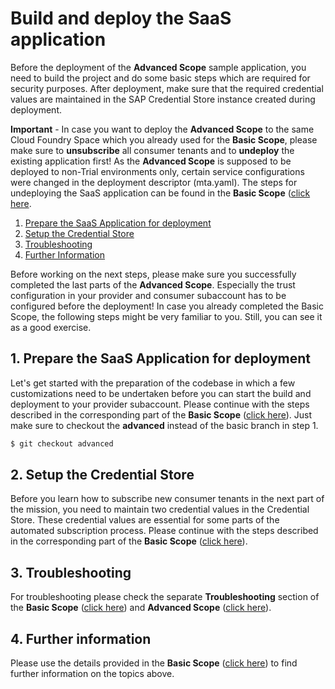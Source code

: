 # Build and deploy the SaaS application

Before the deployment of the **Advanced Scope** sample application, you need to build the project and do some basic steps which are required for security purposes. After deployment, make sure that the required credential values are maintained in the SAP Credential Store instance created during deployment. 

**Important** - In case you want to deploy the **Advanced Scope** to the same Cloud Foundry Space which you already used for the **Basic Scope**, please make sure to **unsubscribe** all consumer tenants and to **undeploy** the existing application first! As the **Advanced Scope** is supposed to be deployed to non-Trial environments only, certain service configurations were changed in the deployment descriptor (mta.yaml). The steps for undeploying the SaaS application can be found in the **Basic Scope** ([click here](../../2-basic/9-undeploy-saas-application/README.MD).

1. [Prepare the SaaS Application for deployment](#1-Prepare-the-SaaS-Application-for-deployment)
2. [Setup the Credential Store](#2-Setup-the-Credential-Store)
3. [Troubleshooting](#3-Troubleshooting)
4. [Further Information](#4-Further-Information)

Before working on the next steps, please make sure you successfully completed the last parts of the **Advanced Scope**. Especially the trust configuration in your provider and consumer subaccount has to be configured before the deployment! In case you already completed the Basic Scope, the following steps might be very familiar to you. Still, you can see it as a good exercise. 


## 1. Prepare the SaaS Application for deployment

Let's get started with the preparation of the codebase in which a few customizations need to be undertaken before you can start the build and deployment to your provider subaccount. Please continue with the steps described in the corresponding part of the **Basic Scope** ([click here](../../2-basic/3-build-deploy-saas-application/README.MD#1-prepare-the-saas-application-for-deployment)). Just make sure to checkout the **advanced** instead of the basic branch in step 1.

```sh
$ git checkout advanced
```


## 2. Setup the Credential Store

Before you learn how to subscribe new consumer tenants in the next part of the mission, you need to maintain two credential values in the Credential Store. These credential values are essential for some parts of the automated subscription process. Please continue with the steps described in the corresponding part of the **Basic Scope** ([click here](../../2-basic/3-build-deploy-saas-application/README.MD#2-setup-the-credential-store)).


## 3. Troubleshooting

For troubleshooting please check the separate **Troubleshooting** section of the **Basic Scope** ([click here](../../2-basic/10-troubleshooting/README.MD)) and **Advanced Scope** ([click here](../9-troubleshooting/README.MD)).


## 4. Further information

Please use the details provided in the **Basic Scope** ([click here](../../2-basic/3-build-deploy-saas-application/README.MD#4-Further-information)) to find further information on the topics above. 